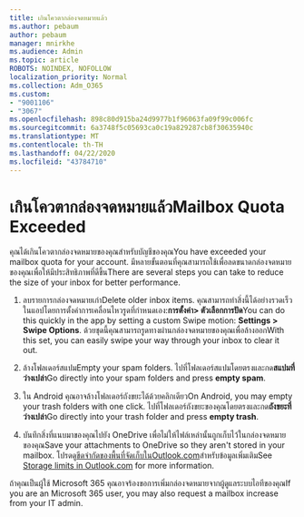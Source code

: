 ```yaml
---
title: เกินโควตากล่องจดหมายแล้ว
ms.author: pebaum
author: pebaum
manager: mnirkhe
ms.audience: Admin
ms.topic: article
ROBOTS: NOINDEX, NOFOLLOW
localization_priority: Normal
ms.collection: Adm_O365
ms.custom:
- "9001106"
- "3067"
ms.openlocfilehash: 898c80d915ba24d9977b1f96063fa09f99c006fc
ms.sourcegitcommit: 6a3748f5c05693ca0c19a829287cb8f30635940c
ms.translationtype: MT
ms.contentlocale: th-TH
ms.lasthandoff: 04/22/2020
ms.locfileid: "43784710"
---
```

# <a name="mailbox-quota-exceeded"></a><span data-ttu-id="30886-102">เกินโควตากล่องจดหมายแล้ว</span><span class="sxs-lookup"><span data-stu-id="30886-102">Mailbox Quota Exceeded</span></span>

<span data-ttu-id="30886-103">คุณได้เกินโควตากล่องจดหมายของคุณสําหรับบัญชีของคุณ</span><span class="sxs-lookup"><span data-stu-id="30886-103">You have exceeded your mailbox quota for your account.</span></span> <span data-ttu-id="30886-104">มีหลายขั้นตอนที่คุณสามารถใช้เพื่อลดขนาดกล่องจดหมายของคุณเพื่อให้มีประสิทธิภาพที่ดีขึ้น</span><span class="sxs-lookup"><span data-stu-id="30886-104">There are several steps you can take to reduce the size of your inbox for better performance.</span></span>

1. <span data-ttu-id="30886-105">ลบรายการกล่องจดหมายเก่า</span><span class="sxs-lookup"><span data-stu-id="30886-105">Delete older inbox items.</span></span> <span data-ttu-id="30886-106">คุณสามารถทําสิ่งนี้ได้อย่างรวดเร็วในแอปโดยการตั้งค่าการเคลื่อนไหวรูดที่กําหนดเอง:**การตั้งค่า> ตัวเลือกการปัด**</span><span class="sxs-lookup"><span data-stu-id="30886-106">You can do this quickly in the app by setting a custom Swipe motion: **Settings > Swipe Options**.</span></span> <span data-ttu-id="30886-107">ด้วยชุดนี้คุณสามารถรูดทางผ่านกล่องจดหมายของคุณเพื่อล้างออก</span><span class="sxs-lookup"><span data-stu-id="30886-107">With this set, you can easily swipe your way through your inbox to clear it out.</span></span>

2. <span data-ttu-id="30886-108">ล้างโฟลเดอร์สแปม</span><span class="sxs-lookup"><span data-stu-id="30886-108">Empty your spam folders.</span></span> <span data-ttu-id="30886-109">ไปที่โฟลเดอร์สแปมโดยตรงและกด**สแปมที่ว่างเปล่า**</span><span class="sxs-lookup"><span data-stu-id="30886-109">Go directly into your spam folders and press **empty spam**.</span></span>

3. <span data-ttu-id="30886-110">ใน Android คุณอาจล้างโฟลเดอร์ถังขยะได้ด้วยคลิกเดียว</span><span class="sxs-lookup"><span data-stu-id="30886-110">On Android, you may empty your trash folders with one click.</span></span> <span data-ttu-id="30886-111">ไปที่โฟลเดอร์ถังขยะของคุณโดยตรงและกด**ถังขยะที่ว่างเปล่า**</span><span class="sxs-lookup"><span data-stu-id="30886-111">Go directly into your trash folder and press **empty trash**.</span></span> 

4. <span data-ttu-id="30886-112">บันทึกสิ่งที่แนบมาของคุณไปยัง OneDrive เพื่อไม่ให้ไฟล์เหล่านั้นถูกเก็บไว้ในกล่องจดหมายของคุณ</span><span class="sxs-lookup"><span data-stu-id="30886-112">Save your attachments to OneDrive so they aren't stored in your mailbox.</span></span> <span data-ttu-id="30886-113">โปรดดู[ขีดจํากัดของพื้นที่จัดเก็บในOutlook.com](https://support.office.com/article/storage-limits-in-outlook-com-7ac99134-69e5-4619-ac0b-2d313bba5e9e)สําหรับข้อมูลเพิ่มเติม</span><span class="sxs-lookup"><span data-stu-id="30886-113">See [Storage limits in Outlook.com](https://support.office.com/article/storage-limits-in-outlook-com-7ac99134-69e5-4619-ac0b-2d313bba5e9e) for more information.</span></span> 

<span data-ttu-id="30886-114">ถ้าคุณเป็นผู้ใช้ Microsoft 365 คุณอาจร้องขอการเพิ่มกล่องจดหมายจากผู้ดูแลระบบไอทีของคุณ</span><span class="sxs-lookup"><span data-stu-id="30886-114">If you are an Microsoft 365 user, you may also request a mailbox increase from your IT admin.</span></span>
